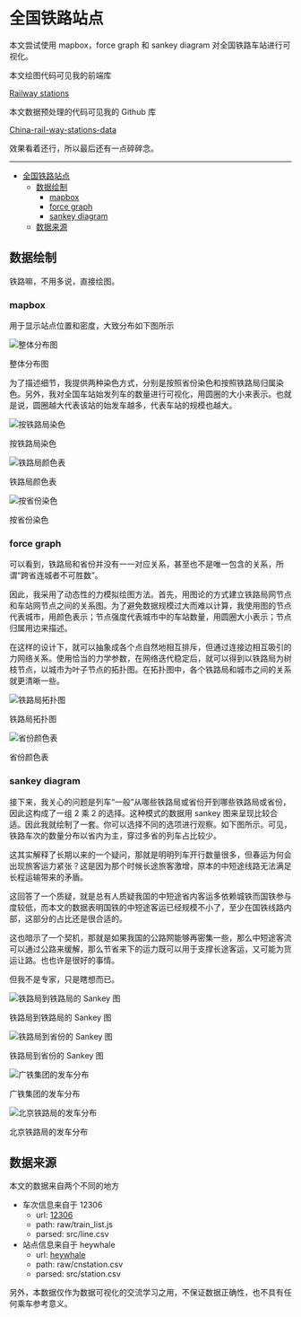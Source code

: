 # 全国铁路站点

本文尝试使用 mapbox，force graph 和 sankey diagram 对全国铁路车站进行可视化。

本文绘图代码可见我的前端库

[Railway stations](https://observablehq.com/@listenzcc/railway-stations "Railway stations")

本文数据预处理的代码可见我的 Github 库

[China-rail-way-stations-data](https://github.com/listenzcc/China-rail-way-stations-data "China-rail-way-stations-data")

效果看着还行，所以最后还有一点碎碎念。

---

-   [全国铁路站点](#全国铁路站点)
    -   [数据绘制](#数据绘制)
        -   [mapbox](#mapbox)
        -   [force graph](#force-graph)
        -   [sankey diagram](#sankey-diagram)
    -   [数据来源](#数据来源)

## 数据绘制

铁路嘛，不用多说，直接绘图。

### mapbox

用于显示站点位置和密度，大致分布如下图所示

![整体分布图](%E5%85%A8%E5%9B%BD%E9%93%81%E8%B7%AF%E7%AB%99%E7%82%B9%20bbbe6484a00c4e82ba21d56cdce1f958/Untitled.png)

整体分布图

为了描述细节，我提供两种染色方式，分别是按照省份染色和按照铁路局归属染色。另外，我对全国车站始发列车的数量进行可视化，用圆圈的大小来表示。也就是说，圆圈越大代表该站的始发车越多，代表车站的规模也越大。

![按铁路局染色](%E5%85%A8%E5%9B%BD%E9%93%81%E8%B7%AF%E7%AB%99%E7%82%B9%20bbbe6484a00c4e82ba21d56cdce1f958/Untitled%201.png)

按铁路局染色

![铁路局颜色表](%E5%85%A8%E5%9B%BD%E9%93%81%E8%B7%AF%E7%AB%99%E7%82%B9%20bbbe6484a00c4e82ba21d56cdce1f958/Untitled%202.png)

铁路局颜色表

![按省份染色](%E5%85%A8%E5%9B%BD%E9%93%81%E8%B7%AF%E7%AB%99%E7%82%B9%20bbbe6484a00c4e82ba21d56cdce1f958/Untitled%203.png)

按省份染色

### force graph

可以看到，铁路局和省份并没有一一对应关系，甚至也不是唯一包含的关系，所谓“跨省连城者不可胜数”。

因此，我采用了动态性的力模拟绘图方法。首先，用图论的方式建立铁路局网节点和车站网节点之间的关系图。为了避免数据规模过大而难以计算，我使用图的节点代表城市，用颜色表示；节点强度代表城市中的车站数量，用圆圈大小表示；节点归属用边来描述。

在这样的设计下，就可以抽象成各个点自然地相互排斥，但通过连接边相互吸引的力网络关系。使用恰当的力学参数，在网络迭代稳定后，就可以得到以铁路局为树枝节点，以城市为叶子节点的拓扑图。在拓扑图中，各个铁路局和城市之间的关系就更清晰一些。

![铁路局拓扑图](%E5%85%A8%E5%9B%BD%E9%93%81%E8%B7%AF%E7%AB%99%E7%82%B9%20bbbe6484a00c4e82ba21d56cdce1f958/Untitled%204.png)

铁路局拓扑图

![省份颜色表](%E5%85%A8%E5%9B%BD%E9%93%81%E8%B7%AF%E7%AB%99%E7%82%B9%20bbbe6484a00c4e82ba21d56cdce1f958/Untitled%205.png)

省份颜色表

### sankey diagram

接下来，我关心的问题是列车“一般”从哪些铁路局或省份开到哪些铁路局或省份，因此这构成了一组 2 乘 2 的选择。这种模式的数据用 sankey 图来呈现比较合适。因此我就绘制了一套。你可以选择不同的选项进行观察。如下图所示。可见，铁路车次的数量分布以省内为主，穿过多省的列车占比较少。

这其实解释了长期以来的一个疑问，那就是明明列车开行数量很多，但春运为何会出现旅客运力紧张？这是因为那个时候长途旅客激增，原本的中短途线路无法满足长程运输带来的矛盾。

这回答了一个质疑，就是总有人质疑我国的中短途省内客运多依赖城铁而国铁参与度较低，而本文的数据表明国铁的中短途客运已经规模不小了，至少在国铁线路内部，这部分的占比还是很合适的。

这也暗示了一个契机，那就是如果我国的公路网能够再密集一些，那么中短途客流可以通过公路来缓解，那么节省来下的运力既可以用于支撑长途客运，又可能为货运让路。也也许是很好的事情。

但我不是专家，只是瞎想而已。

![铁路局到铁路局的 Sankey 图](%E5%85%A8%E5%9B%BD%E9%93%81%E8%B7%AF%E7%AB%99%E7%82%B9%20bbbe6484a00c4e82ba21d56cdce1f958/Untitled%206.png)

铁路局到铁路局的 Sankey 图

![铁路局到省份的 Sankey 图](%E5%85%A8%E5%9B%BD%E9%93%81%E8%B7%AF%E7%AB%99%E7%82%B9%20bbbe6484a00c4e82ba21d56cdce1f958/Untitled%207.png)

铁路局到省份的 Sankey 图

![广铁集团的发车分布](%E5%85%A8%E5%9B%BD%E9%93%81%E8%B7%AF%E7%AB%99%E7%82%B9%20bbbe6484a00c4e82ba21d56cdce1f958/Untitled%208.png)

广铁集团的发车分布

![北京铁路局的发车分布](%E5%85%A8%E5%9B%BD%E9%93%81%E8%B7%AF%E7%AB%99%E7%82%B9%20bbbe6484a00c4e82ba21d56cdce1f958/Untitled%209.png)

北京铁路局的发车分布

## 数据来源

本文的数据来自两个不同的地方

-   车次信息来自于 12306
    -   url: [12306](https://kyfw.12306.cn/otn/resources/js/query/train_list.js?scriptVersion=1.0 "12306")
    -   path: raw/train_list.js
    -   parsed: src/line.csv
-   站点信息来自于 heywhale
    -   url: [heywhale](https://www.heywhale.com/mw/dataset/600555c17ed5ab0015f00244/file "heywhale")
    -   path: raw/cnstation.csv
    -   parsed: src/station.csv

另外，本数据仅作为数据可视化的交流学习之用，不保证数据正确性，也不具有任何乘车参考意义。
